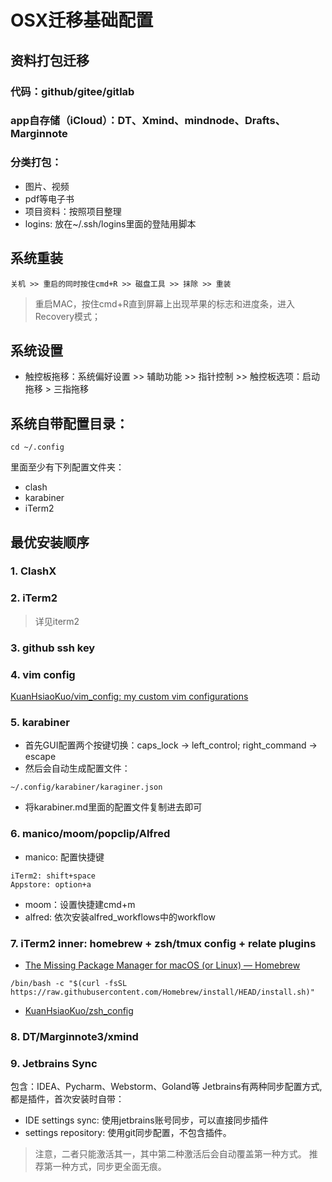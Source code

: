 # OSX迁移基础配置

## 资料打包迁移

### 代码：github/gitee/gitlab

### app自存储（iCloud）：DT、Xmind、mindnode、Drafts、Marginnote

### 分类打包：

- 图片、视频
- pdf等电子书
- 项目资料：按照项目整理
- logins: 放在~/.ssh/logins里面的登陆用脚本

## 系统重装

```
关机 >> 重启的同时按住cmd+R >> 磁盘工具 >> 抹除 >> 重装
```

> 重启MAC，按住cmd+R直到屏幕上出现苹果的标志和进度条，进入Recovery模式；

## 系统设置

- 触控板拖移：系统偏好设置 >> 辅助功能 >> 指针控制 >> 触控板选项：启动拖移 > 三指拖移

## 系统自带配置目录：

```
cd ~/.config
```

里面至少有下列配置文件夹：

- clash
- karabiner
- iTerm2

## 最优安装顺序

### 1. ClashX

### 2. iTerm2

> 详见iterm2

### 3. github ssh key

### 4. vim config

[KuanHsiaoKuo/vim_config: my custom vim configurations](https://github.com/KuanHsiaoKuo/vim_config)

### 5. karabiner

- 首先GUI配置两个按键切换：caps_lock -> left_control; right_command -> escape
- 然后会自动生成配置文件：

```
~/.config/karabiner/karaginer.json
```

- 将karabiner.md里面的配置文件复制进去即可

### 6. manico/moom/popclip/Alfred

- manico: 配置快捷键

```
iTerm2: shift+space
Appstore: option+a
```

- moom：设置快捷建cmd+m
- alfred: 依次安装alfred_workflows中的workflow

### 7. iTerm2 inner: homebrew + zsh/tmux config + relate plugins
- [The Missing Package Manager for macOS (or Linux) — Homebrew](https://brew.sh/)
```
/bin/bash -c "$(curl -fsSL https://raw.githubusercontent.com/Homebrew/install/HEAD/install.sh)"
```
- [KuanHsiaoKuo/zsh_config](https://github.com/KuanHsiaoKuo/zsh_config)

### 8. DT/Marginnote3/xmind

### 9. Jetbrains Sync

包含：IDEA、Pycharm、Webstorm、Goland等 Jetbrains有两种同步配置方式, 都是插件，首次安装时自带：

- IDE settings sync: 使用jetbrains账号同步，可以直接同步插件
- settings repository: 使用git同步配置，不包含插件。

> 注意，二者只能激活其一，其中第二种激活后会自动覆盖第一种方式。
> 推荐第一种方式，同步更全面无痕。
